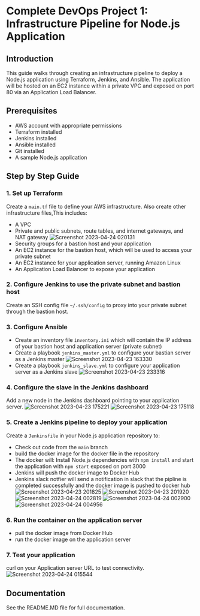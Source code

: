 # Complete DevOps Project 1: Infrastructure Pipeline for Node.js Application

## Introduction
This guide walks through creating an infrastructure pipeline to deploy a Node.js application using Terraform, Jenkins, and Ansible. The application will be hosted on an EC2 instance within a private VPC and exposed on port 80 via an Application Load Balancer.

## Prerequisites 
- AWS account with appropriate permissions
- Terraform installed
- Jenkins installed
- Ansible installed 
- Git installed
- A sample Node.js application

## Step by Step Guide

### 1. Set up Terraform
Create a `main.tf` file to define your AWS infrastructure. 
Also create other infrastructure files,This includes:

- A VPC 
- Private and public subnets, route tables, and internet gateways, and NAT gateway
![Screenshot 2023-04-24 020131](https://user-images.githubusercontent.com/110028481/234050666-ae90832b-96b2-4eae-a271-097b214cafe6.png)
- Security groups for a bastion host and your application
- An EC2 instance for the bastion host, which will be used to access your private subnet
- An EC2 instance for your application server, running Amazon Linux 
- An Application Load Balancer to expose your application

### 2. Configure Jenkins to use the private subnet and bastion host
Create an SSH config file `~/.ssh/config` to proxy into your private subnet through the bastion host.

### 3. Configure Ansible
- Create an inventory file `inventory.ini` which will contain the IP address of your bastion host and application server (private subnet)
- Create a playbook `jenkins_master.yml` to configure your bastian server as a Jenkins master
![Screenshot 2023-04-23 163330](https://user-images.githubusercontent.com/110028481/234049480-38338ade-a4d2-4c23-82b0-6b93a9d3d5e4.png)
- Create a playbook `jenkins_slave.yml` to configure your application server as a Jenkins slave
![Screenshot 2023-04-23 233316](https://user-images.githubusercontent.com/110028481/234049972-8309128a-74c4-44e3-b789-0b9c5c442cfc.png)

### 4. Configure the slave in the Jenkins dashboard
Add a new node in the Jenkins dashboard pointing to your application server.
![Screenshot 2023-04-23 175221](https://user-images.githubusercontent.com/110028481/234049779-a2ef75f0-a57c-46fe-9368-187bc74673b2.png)
![Screenshot 2023-04-23 175118](https://user-images.githubusercontent.com/110028481/234049741-022d75e9-290b-4c3d-9f00-da748c189771.png)

### 5. Create a Jenkins pipeline to deploy your application
Create a `Jenkinsfile` in your Node.js application repository to:
- Check out code from the `main` branch
- build the docker image for the docker file in the repository
- The docker will: Install Node.js dependencies with `npm install` and start the application with `npm start` exposed on port 3000
- Jenkins will push the docker image to Docker Hub
- Jenkins slack notfier will send a notification in slack that the pipline is completed successfully and the docker image is pushed to docker hub
![Screenshot 2023-04-23 201825](https://user-images.githubusercontent.com/110028481/234050038-a87a129c-d7f3-4ae5-88af-dd02c3a4fb1b.png)
![Screenshot 2023-04-23 201920](https://user-images.githubusercontent.com/110028481/234050056-423a5818-c607-4323-8d25-6b7c42719fba.png)
![Screenshot 2023-04-24 002819](https://user-images.githubusercontent.com/110028481/234050108-d446c7da-85af-46ad-8650-29106a5da9c1.png)
![Screenshot 2023-04-24 002900](https://user-images.githubusercontent.com/110028481/234050141-93a87dd8-1afb-4105-bfd3-9b06737802e4.png)
![Screenshot 2023-04-24 004956](https://user-images.githubusercontent.com/110028481/234050452-bc08cb9c-4c0e-47b8-8457-c8e9f1784b68.png)

### 6. Run the container on the application server
- pull the docker image from Docker Hub
- run the docker image on the application server

### 7. Test your application
curl on your Application server URL to test connectivity.
![Screenshot 2023-04-24 015544](https://user-images.githubusercontent.com/110028481/234050580-1d212ef8-93db-4020-a0e9-995420915a61.png)

## Documentation
See the README.MD file for full documentation.
